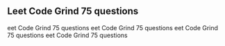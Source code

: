 ## Leet Code Grind 75 questions
eet Code Grind 75 questions
eet Code Grind 75 questions
eet Code Grind 75 questions
eet Code Grind 75 questions





